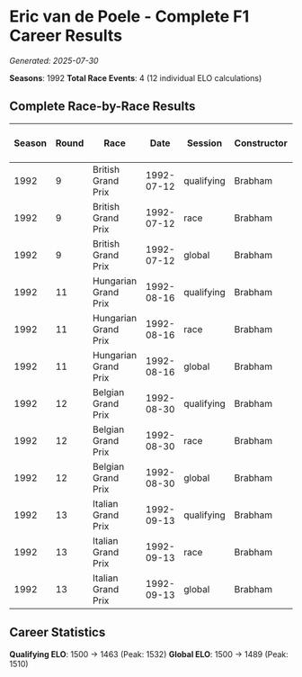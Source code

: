 # Eric van de Poele - Complete F1 Career Results

*Generated: 2025-07-30*

**Seasons**: 1992
**Total Race Events**: 4 (12 individual ELO calculations)

## Complete Race-by-Race Results

| Season | Round | Race | Date | Session | Constructor | Position | Starting ELO | ELO Change | Final ELO | Teammate | Teammate Position | Teammate Starting ELO | Teammate ELO Change | Teammate Final ELO |
|--------|-------|------|------|---------|-------------|----------|--------------|------------|-----------|----------|-------------------|----------------------|---------------------|-------------------|
| 1992 | 9 | British Grand Prix | 1992-07-12 | qualifying | Brabham | 0 | 1500 | +32 | 1532 | <img src="https://upload.wikimedia.org/wikipedia/commons/thumb/8/83/Flag_of_the_United_Kingdom_%283-5%29.svg/512px-Flag_of_the_United_Kingdom_%283-5%29.svg.png?20250726143817" alt="United Kingdom" width="20" height="auto" style="vertical-align: middle; margin-right: 5px;" onerror="this.outerHTML='🇬🇧'; this.style.marginRight='5px';"/> Damon Hill | 26 | N/A | N/A | N/A |
| 1992 | 9 | British Grand Prix | 1992-07-12 | race | Brabham | DNF | 1500 | N/A | 1500 | <img src="https://upload.wikimedia.org/wikipedia/commons/thumb/8/83/Flag_of_the_United_Kingdom_%283-5%29.svg/512px-Flag_of_the_United_Kingdom_%283-5%29.svg.png?20250726143817" alt="United Kingdom" width="20" height="auto" style="vertical-align: middle; margin-right: 5px;" onerror="this.outerHTML='🇬🇧'; this.style.marginRight='5px';"/> Damon Hill | DNF | N/A | N/A | N/A |
| 1992 | 9 | British Grand Prix | 1992-07-12 | global | Brabham | Q:0/R:DNF | 1500 | +10 | 1510 | <img src="https://upload.wikimedia.org/wikipedia/commons/thumb/8/83/Flag_of_the_United_Kingdom_%283-5%29.svg/512px-Flag_of_the_United_Kingdom_%283-5%29.svg.png?20250726143817" alt="United Kingdom" width="20" height="auto" style="vertical-align: middle; margin-right: 5px;" onerror="this.outerHTML='🇬🇧'; this.style.marginRight='5px';"/> Damon Hill | Q:26/R:DNF | N/A | N/A | N/A |
| 1992 | 11 | Hungarian Grand Prix | 1992-08-16 | qualifying | Brabham | 18 | 1532 | -28 | 1504 | <img src="https://upload.wikimedia.org/wikipedia/commons/0/03/Flag_of_Italy.svg" alt="Italy" width="20" height="auto" style="vertical-align: middle; margin-right: 5px;" onerror="this.outerHTML='🇮🇹'; this.style.marginRight='5px';"/> Gabriele Tarquini | 12 | N/A | N/A | N/A |
| 1992 | 11 | Hungarian Grand Prix | 1992-08-16 | race | Brabham | DNF | 1500 | N/A | 1500 | <img src="https://upload.wikimedia.org/wikipedia/commons/0/03/Flag_of_Italy.svg" alt="Italy" width="20" height="auto" style="vertical-align: middle; margin-right: 5px;" onerror="this.outerHTML='🇮🇹'; this.style.marginRight='5px';"/> Gabriele Tarquini | DNF | N/A | N/A | N/A |
| 1992 | 11 | Hungarian Grand Prix | 1992-08-16 | global | Brabham | Q:18/R:DNF | 1510 | -8 | 1501 | <img src="https://upload.wikimedia.org/wikipedia/commons/0/03/Flag_of_Italy.svg" alt="Italy" width="20" height="auto" style="vertical-align: middle; margin-right: 5px;" onerror="this.outerHTML='🇮🇹'; this.style.marginRight='5px';"/> Gabriele Tarquini | Q:12/R:DNF | N/A | N/A | N/A |
| 1992 | 12 | Belgian Grand Prix | 1992-08-30 | qualifying | Brabham | 15 | 1504 | -23 | 1482 | <img src="https://upload.wikimedia.org/wikipedia/commons/0/03/Flag_of_Italy.svg" alt="Italy" width="20" height="auto" style="vertical-align: middle; margin-right: 5px;" onerror="this.outerHTML='🇮🇹'; this.style.marginRight='5px';"/> Gabriele Tarquini | 11 | N/A | N/A | N/A |
| 1992 | 12 | Belgian Grand Prix | 1992-08-30 | race | Brabham | 10 | 1500 | N/A | 1500 | <img src="https://upload.wikimedia.org/wikipedia/commons/0/03/Flag_of_Italy.svg" alt="Italy" width="20" height="auto" style="vertical-align: middle; margin-right: 5px;" onerror="this.outerHTML='🇮🇹'; this.style.marginRight='5px';"/> Gabriele Tarquini | DNF | N/A | N/A | N/A |
| 1992 | 12 | Belgian Grand Prix | 1992-08-30 | global | Brabham | Q:15/R:10 | 1501 | -7 | 1494 | <img src="https://upload.wikimedia.org/wikipedia/commons/0/03/Flag_of_Italy.svg" alt="Italy" width="20" height="auto" style="vertical-align: middle; margin-right: 5px;" onerror="this.outerHTML='🇮🇹'; this.style.marginRight='5px';"/> Gabriele Tarquini | Q:11/R:DNF | N/A | N/A | N/A |
| 1992 | 13 | Italian Grand Prix | 1992-09-13 | qualifying | Brabham | 25 | 1482 | -19 | 1463 | <img src="https://upload.wikimedia.org/wikipedia/commons/0/03/Flag_of_Italy.svg" alt="Italy" width="20" height="auto" style="vertical-align: middle; margin-right: 5px;" onerror="this.outerHTML='🇮🇹'; this.style.marginRight='5px';"/> Gabriele Tarquini | 20 | N/A | N/A | N/A |
| 1992 | 13 | Italian Grand Prix | 1992-09-13 | race | Brabham | DNF | 1500 | N/A | 1500 | <img src="https://upload.wikimedia.org/wikipedia/commons/0/03/Flag_of_Italy.svg" alt="Italy" width="20" height="auto" style="vertical-align: middle; margin-right: 5px;" onerror="this.outerHTML='🇮🇹'; this.style.marginRight='5px';"/> Gabriele Tarquini | DNF | N/A | N/A | N/A |
| 1992 | 13 | Italian Grand Prix | 1992-09-13 | global | Brabham | Q:25/R:DNF | 1494 | -6 | 1489 | <img src="https://upload.wikimedia.org/wikipedia/commons/0/03/Flag_of_Italy.svg" alt="Italy" width="20" height="auto" style="vertical-align: middle; margin-right: 5px;" onerror="this.outerHTML='🇮🇹'; this.style.marginRight='5px';"/> Gabriele Tarquini | Q:20/R:DNF | N/A | N/A | N/A |

## Career Statistics

**Qualifying ELO**: 1500 → 1463 (Peak: 1532)
**Global ELO**: 1500 → 1489 (Peak: 1510)
